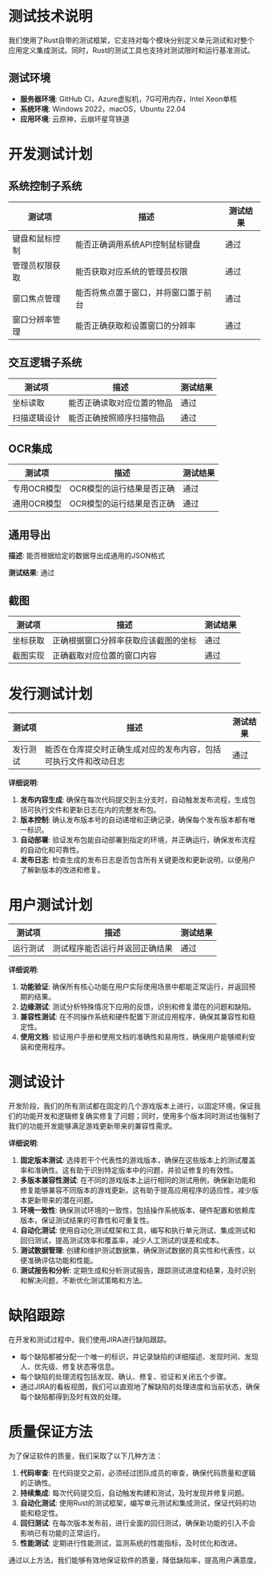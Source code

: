 # 测试技术说明

我们使用了Rust自带的测试框架，它支持对每个模块分别定义单元测试和对整个应用定义集成测试。同时，Rust的测试工具也支持对测试限时和运行基准测试。

## 测试环境

- **服务器环境**: GitHub CI，Azure虚拟机，7G可用内存，Intel Xeon单核
- **系统环境**: Windows 2022，macOS，Ubuntu 22.04
- **应用环境**: 云原神，云崩坏星穹铁道

# 开发测试计划

## 系统控制子系统

| 测试项         | 描述                                 | 测试结果 |
| -------------- | ------------------------------------ | -------- |
| 键盘和鼠标控制 | 能否正确调用系统API控制鼠标键盘      | 通过     |
| 管理员权限获取 | 能否获取对应系统的管理员权限         | 通过     |
| 窗口焦点管理   | 能否将焦点置于窗口，并将窗口置于前台 | 通过     |
| 窗口分辨率管理 | 能否正确获取和设置窗口的分辨率       | 通过     |

## 交互逻辑子系统

| 测试项       | 描述                       | 测试结果 |
| ------------ | -------------------------- | -------- |
| 坐标读取     | 能否正确读取对应位置的物品 | 通过     |
| 扫描逻辑设计 | 能否正确按照顺序扫描物品   | 通过     |

## OCR集成

| 测试项      | 描述                      | 测试结果 |
| ----------- | ------------------------- | -------- |
| 专用OCR模型 | OCR模型的运行结果是否正确 | 通过     |
| 通用OCR模型 | OCR模型的运行结果是否正确 | 通过     |

## 通用导出

**描述**: 能否根据给定的数据导出成通用的JSON格式

**测试结果**: 通过

## 截图

| 测试项   | 描述                                 | 测试结果 |
| -------- | ------------------------------------ | -------- |
| 坐标获取 | 正确根据窗口分辨率获取应该截图的坐标 | 通过     |
| 截图实现 | 正确截取对应位置的窗口内容           | 通过     |

# 发行测试计划

| 测试项   | 描述                                                         | 测试结果 |
| -------- | ------------------------------------------------------------ | -------- |
| 发行测试 | 能否在仓库提交时正确生成对应的发布内容，包括可执行文件和改动日志 | 通过     |

**详细说明**:

1. **发布内容生成**: 确保在每次代码提交到主分支时，自动触发发布流程，生成包括可执行文件和更新日志在内的完整发布包。
2. **版本控制**: 确认发布版本号的自动递增和正确记录，确保每个发布版本都有唯一标识。
3. **自动部署**: 验证发布包能自动部署到指定的环境，并正确运行，确保发布流程的自动化和可靠性。
4. **发布日志**: 检查生成的发布日志是否包含所有关键更改和更新说明，以便用户了解新版本的改进和修复。

# 用户测试计划

| 测试项   | 描述                           | 测试结果 |
| -------- | ------------------------------ | -------- |
| 运行测试 | 测试程序能否运行并返回正确结果 | 通过     |

**详细说明**:

1. **功能验证**: 确保所有核心功能在用户实际使用场景中都能正常运行，并返回预期的结果。
2. **边缘测试**: 测试分析特殊情况下应用的反馈，识别和修复潜在的问题和缺陷。
3. **兼容性测试**: 在不同操作系统和硬件配置下测试应用程序，确保其兼容性和稳定性。
4. **使用文档**: 验证用户手册和使用文档的准确性和易用性，确保用户能够顺利安装和使用程序。

# 测试设计

开发阶段，我们的所有测试都在固定的几个游戏版本上进行，以固定环境，保证我们的功能开发和逻辑修复确实修复了问题；同时，使用多个版本同时测试也强制了我们的功能开发能够满足游戏更新带来的兼容性需求。

**详细说明**:

1. **固定版本测试**: 选择若干个代表性的游戏版本，确保在这些版本上的测试覆盖率和准确性。这有助于识别特定版本中的问题，并验证修复的有效性。
2. **多版本兼容性测试**: 在不同的游戏版本上运行相同的测试用例，确保新功能和修复能够兼容不同版本的游戏更新。这有助于提高应用程序的适应性，减少版本更新带来的潜在问题。
3. **环境一致性**: 确保测试环境的一致性，包括操作系统版本、硬件配置和依赖库版本，保证测试结果的可靠性和可重复性。
4. **自动化测试**: 使用自动化测试框架和工具，编写和执行单元测试、集成测试和回归测试，提高测试效率和覆盖率，减少人工测试的误差和成本。
5. **测试数据管理**: 创建和维护测试数据集，确保测试数据的真实性和代表性，以便准确评估功能和性能。
6. **测试报告和分析**: 定期生成和分析测试报告，跟踪测试进度和结果，及时识别和解决问题，不断优化测试策略和方法。

# 缺陷跟踪

在开发和测试过程中，我们使用JIRA进行缺陷跟踪。

- 每个缺陷都被分配一个唯一的标识，并记录缺陷的详细描述、发现时间、发现人、优先级、修复状态等信息。
- 每个缺陷的处理流程包括发现、确认、修复、验证和关闭五个步骤。
- 通过JIRA的看板视图，我们可以直观地了解缺陷的处理进度和当前状态，确保每个缺陷都得到及时有效的处理。

# 质量保证方法

为了保证软件的质量，我们采取了以下几种方法：

1. **代码审查**: 在代码提交之前，必须经过团队成员的审查，确保代码质量和逻辑的正确性。
2. **持续集成**: 每次代码提交后，自动触发构建和测试，及时发现并修复问题。
3. **自动化测试**: 使用Rust的测试框架，编写单元测试和集成测试，保证代码的功能和稳定性。
4. **回归测试**: 在每次版本发布前，进行全面的回归测试，确保新功能的引入不会影响已有功能的正常运行。
5. **性能测试**: 定期进行性能测试，监测系统的性能指标，及时优化和改进。

通过以上方法，我们能够有效地保证软件的质量，降低缺陷率，提高用户满意度。
